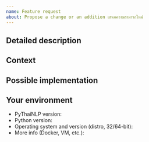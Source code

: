 ```yaml
---
name: Feature request
about: Propose a change or an addition เสนอความสามารถใหม่
---
```


## Detailed description
<!--- Provide a detailed description of the change or addition you are proposing -->

## Context
<!--- Why is this change important to you? How would you use it? -->
<!--- How can it benefit other users? -->

## Possible implementation
<!--- Not obligatory, but suggest an idea for implementing addition or change -->

## Your environment
* PyThaiNLP version:
* Python version:
* Operating system and version (distro, 32/64-bit):
* More info (Docker, VM, etc.):
